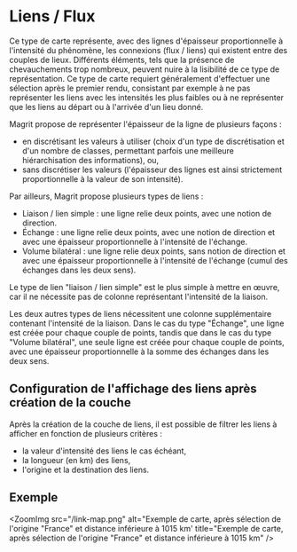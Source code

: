 # Liens / Flux

Ce type de carte représente, avec des lignes d'épaisseur proportionnelle à l'intensité du phénomène, les connexions
(flux / liens) qui existent entre des couples de lieux.
Différents éléments, tels que la présence de chevauchements trop nombreux, peuvent nuire à la lisibilité de ce type de
représentation.
Ce type de carte requiert généralement d'effectuer une sélection après le premier rendu, consistant par exemple à ne pas
représenter les liens avec les intensités les plus faibles ou à ne représenter que les liens au départ ou à l'arrivée
d'un lieu donné.

Magrit propose de représenter l'épaisseur de la ligne de plusieurs façons :

- en discrétisant les valeurs à utiliser (choix d'un type de discrétisation et d'un nombre de classes, permettant parfois une meilleure hiérarchisation des informations), ou,
- sans discrétiser les valeurs (l'épaisseur des lignes est ainsi strictement proportionnelle à la valeur de son intensité).

Par ailleurs, Magrit propose plusieurs types de liens :

- Liaison / lien simple : une ligne relie deux points, avec une notion de direction.
- Échange : une ligne relie deux points, avec une notion de direction et avec une épaisseur proportionnelle à l'intensité de l'échange.
- Volume bilatéral : une ligne relie deux points, sans notion de direction et avec une épaisseur proportionnelle à l'intensité de l'échange (cumul des échanges dans les deux sens).

Le type de lien "liaison / lien simple" est le plus simple à mettre en œuvre, car il ne nécessite pas de colonne
représentant l'intensité de la liaison.

Les deux autres types de liens nécessitent une colonne supplémentaire contenant l'intensité de la liaison.
Dans le cas du type "Échange", une ligne est créée pour chaque couple de points, tandis que dans le cas du type "Volume
bilatéral", une seule ligne est créée pour chaque couple de points, avec une épaisseur proportionnelle à la somme des
échanges dans les deux sens.

## Configuration de l'affichage des liens après création de la couche

Après la création de la couche de liens, il est possible de filtrer les liens à afficher en fonction de plusieurs critères :

- la valeur d'intensité des liens le cas échéant,
- la longueur (en km) des liens,
- l'origine et la destination des liens.

<ZoomImg
    src="/link-selection.png"
    alt="Interface de configuration des liens après création de la couche"
    title="Interface de configuration des liens après création de la couche"
/>

## Exemple

<ZoomImg
    src="/link-map.png"
    alt="Exemple de carte, après sélection de l'origine "France" et distance inférieure à 1015 km'
    title="Exemple de carte, après sélection de l'origine "France" et distance inférieure à 1015 km"
/>